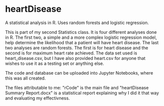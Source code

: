 # heartDisease
A statistical analysis in R. Uses random forests and logistic regression.

This is part of my second Statistics class. It is four different analyses done in R. The first two, a simple and a more complex logistic regression model,
help determine the likelihood that a patient will have heart disease. The last two analyses are random forests. The first is for heart disease and the second is for
maximum heart rate achieved. The data set used is heart_disease.csv, but I have also provided heart.csv for anyone that wishes to use it as a testing set or anything else.

The code and database can be uploaded into Jupyter Notebooks, where this was all created.


The files attributable to me: "rCode" is the main file and "heartDisease Summary Report.docx" is a statistical report explaining why I did it that way and evaluating my effectivness.
